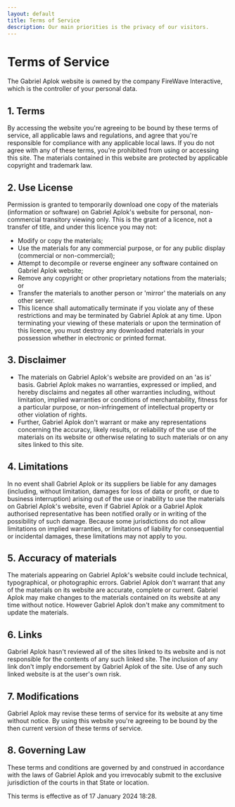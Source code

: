 ```yaml
---
layout: default
title: Terms of Service
description: Our main priorities is the privacy of our visitors.
---
```


# Terms of Service

The Gabriel Aplok website is owned by the company FireWave Interactive, which is the controller of your personal data.

## 1. Terms

By accessing the website you're agreeing to be bound by these terms of service, all applicable laws and regulations, and agree that you're responsible for compliance with any applicable local laws. If you do not agree with any of these terms, you're prohibited from using or accessing this site. The materials contained in this website are protected by applicable copyright and trademark law.

## 2. Use License

Permission is granted to temporarily download one copy of the materials (information or software) on Gabriel Aplok's website for personal, non-commercial transitory viewing only. This is the grant of a licence, not a transfer of title, and under this licence you may not:

-   Modify or copy the materials;
-   Use the materials for any commercial purpose, or for any public display (commercial or non-commercial);
-   Attempt to decompile or reverse engineer any software contained on Gabriel Aplok website;
-   Remove any copyright or other proprietary notations from the materials; or
-   Transfer the materials to another person or 'mirror' the materials on any other server.
-   This licence shall automatically terminate if you violate any of these restrictions and may be terminated by Gabriel Aplok at any time. Upon terminating your viewing of these materials or upon the termination of this licence, you must destroy any downloaded materials in your possession whether in electronic or printed format.

## 3. Disclaimer

-   The materials on Gabriel Aplok's website are provided on an 'as is' basis. Gabriel Aplok makes no warranties, expressed or implied, and hereby disclaims and negates all other warranties including, without limitation, implied warranties or conditions of merchantability, fitness for a particular purpose, or non-infringement of intellectual property or other violation of rights.
-   Further, Gabriel Aplok don't warrant or make any representations concerning the accuracy, likely results, or reliability of the use of the materials on its website or otherwise relating to such materials or on any sites linked to this site.

## 4. Limitations

In no event shall Gabriel Aplok or its suppliers be liable for any damages (including, without limitation, damages for loss of data or profit, or due to business interruption) arising out of the use or inability to use the materials on Gabriel Aplok's website, even if Gabriel Aplok or a Gabriel Aplok authorised representative has been notified orally or in writing of the possibility of such damage. Because some jurisdictions do not allow limitations on implied warranties, or limitations of liability for consequential or incidental damages, these limitations may not apply to you.

## 5. Accuracy of materials

The materials appearing on Gabriel Aplok's website could include technical, typographical, or photographic errors. Gabriel Aplok don't warrant that any of the materials on its website are accurate, complete or current. Gabriel Aplok may make changes to the materials contained on its website at any time without notice. However Gabriel Aplok don't make any commitment to update the materials.

## 6. Links

Gabriel Aplok hasn't reviewed all of the sites linked to its website and is not responsible for the contents of any such linked site. The inclusion of any link don't imply endorsement by Gabriel Aplok of the site. Use of any such linked website is at the user's own risk.

## 7. Modifications

Gabriel Aplok may revise these terms of service for its website at any time without notice. By using this website you're agreeing to be bound by the then current version of these terms of service.

## 8. Governing Law

These terms and conditions are governed by and construed in accordance with the laws of Gabriel Aplok and you irrevocably submit to the exclusive jurisdiction of the courts in that State or location.

This terms is effective as of 17 January 2024 18:28.
